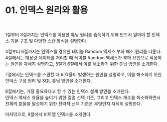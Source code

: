 # 01. 인덱스 원리와 활용

<br/>

1절부터 3절까지는 인덱스를 이용한 튜닝 원리를 습득하기 위해 반드시 알아야 할 인덱스 기본 구조 및 다양한 스캔 방식을 설명한다.

4절부터 6절까지는 인덱스를 경유한 테이블 Random 액세스 부하 해소 원리를 다룬다.<br/>
4절에서는 대용량 데이터를 처리할 때 테이블 Random 액세스가 부하 요인으로 작용하는 원인을 자세히 설명하고, 5절과 6절에서 이를 해소하기 위한 튜닝 방안을 소개한다.

7절에서는 인덱스를 스캔할 때 비효율이 발생하는 원인을 설명하고, 이를 해소하기 위한 인덱스 구성 원리 및 SQL 튜닝 방안을 소개한다.

8절에서는, 가장 중요하다고 할 수 있는 인덱스 설계 방안을 소개한다.<br/>
인덱스 액세스 효율을 높이기 위한 컬럼 선택 기준, 그리고 인덱스 개수를 최소화하면서 전체의 효율을 달성하기 위한 전략적 선택 기준은 무엇인지 자세히 설명한다.

마지막으로, 9절에서 비트맵 인덱스를 소개한다.